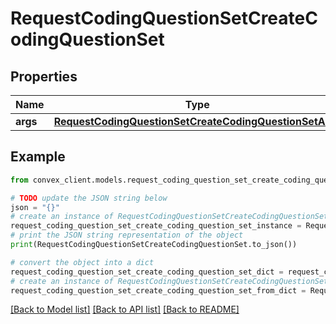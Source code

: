 # RequestCodingQuestionSetCreateCodingQuestionSet


## Properties

Name | Type | Description | Notes
------------ | ------------- | ------------- | -------------
**args** | [**RequestCodingQuestionSetCreateCodingQuestionSetArgs**](RequestCodingQuestionSetCreateCodingQuestionSetArgs.md) |  | 

## Example

```python
from convex_client.models.request_coding_question_set_create_coding_question_set import RequestCodingQuestionSetCreateCodingQuestionSet

# TODO update the JSON string below
json = "{}"
# create an instance of RequestCodingQuestionSetCreateCodingQuestionSet from a JSON string
request_coding_question_set_create_coding_question_set_instance = RequestCodingQuestionSetCreateCodingQuestionSet.from_json(json)
# print the JSON string representation of the object
print(RequestCodingQuestionSetCreateCodingQuestionSet.to_json())

# convert the object into a dict
request_coding_question_set_create_coding_question_set_dict = request_coding_question_set_create_coding_question_set_instance.to_dict()
# create an instance of RequestCodingQuestionSetCreateCodingQuestionSet from a dict
request_coding_question_set_create_coding_question_set_from_dict = RequestCodingQuestionSetCreateCodingQuestionSet.from_dict(request_coding_question_set_create_coding_question_set_dict)
```
[[Back to Model list]](../README.md#documentation-for-models) [[Back to API list]](../README.md#documentation-for-api-endpoints) [[Back to README]](../README.md)


